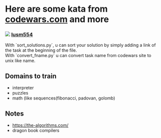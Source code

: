 <h1> Here are some kata from <a href="https://codewars.com">codewars.com</a> and more</h1>
<h3>
  <img src="https://www.codewars.com/users/lusm554/badges/micro"> </img>
  <a href="https://www.codewars.com/users/lusm554">lusm554</a> 
</h3>
With `sort_solutions.py`, u can sort your solution by simply adding a link of the task at the beginning of the file. <br>
With `convert_fname.py` u can convert task name from codewars site to unix like name.


<h2> Domains to train</h2>

- interpreter
- puzzles
- math (like sequences(fibonacci, padovan, golomb)

<h2> Notes </h2>

- https://the-algorithms.com/
- dragon book compilers 

